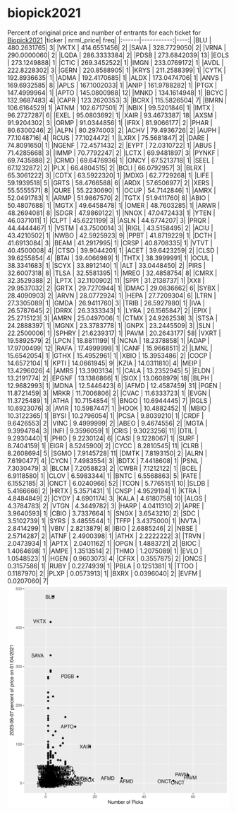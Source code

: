# biopick2021
Percent of original price and number of entrants for each ticket for [Biopick2021](https://twitter.com/hashtag/Biopick2021)
|ticker |  nrml_price| freq|
|:------|-----------:|----:|
|BLU    | 480.2631765|    3|
|VKTX   | 414.6551456|    2|
|SAVA   | 328.7729050|    2|
|VRNA   | 290.0000060|    2|
|LQDA   | 286.3333384|    2|
|PDSB   | 273.6842039|   13|
|EOLS   | 273.1249888|    1|
|CTIC   | 269.3452522|    1|
|IMGN   | 233.0769172|    1|
|AVDL   | 222.8228302|    3|
|GERN   | 220.8588905|    1|
|KRYS   | 211.2588399|    1|
|CYTK   | 192.8936635|    1|
|ADMA   | 192.4170685|    1|
|ALDX   | 173.0474706|    1|
|ANVS   | 169.6932585|    8|
|APLS   | 167.1002033|    1|
|ANIP   | 161.9788282|    1|
|PTGX   | 147.4999964|    1|
|APTO   | 145.0800988|   12|
|MNKD   | 134.1614948|    1|
|BCYC   | 132.9687483|    4|
|CAPR   | 123.2620353|    3|
|BCRX   | 115.5826504|    7|
|BMRN   | 106.6164529|    1|
|ATNM   | 102.6717501|    7|
|NBIX   |  99.5201846|    1|
|IMTX   |  96.2727287|    6|
|EXEL   |  95.0803692|    1|
|XAIR   |  93.4673387|   18|
|AXSM   |  91.9204302|    3|
|ORMP   |  91.0344856|    1|
|IFRX   |  81.9066177|    2|
|PHAR   |  80.6300246|    2|
|ALPN   |  80.2974003|    2|
|ACHV   |  79.4936726|    2|
|AUPH   |  77.1048716|    4|
|RCUS   |  77.1024472|    1|
|LXRX   |  75.5681847|    2|
|DARE   |  74.8091650|    1|
|NGENF  |  72.4571432|    2|
|EYPT   |  72.0310722|    1|
|ABUS   |  71.4285668|    3|
|IMMP   |  70.7792247|    2|
|LCTX   |  69.9481897|    3|
|PYNKF  |  69.7435888|    2|
|CRMD   |  69.6476936|    1|
|ONCY   |  67.5213718|    1|
|SEEL   |  67.1232872|    2|
|PLX    |  66.4804515|    2|
|BCLI   |  66.0792957|    3|
|BLRX   |  65.3061222|    3|
|CDTX   |  63.5922320|    1|
|MDXG   |  62.7729268|    1|
|LIFE   |  59.1939518|    5|
|GRTS   |  58.4766588|    6|
|ARDX   |  57.6506977|    2|
|XERS   |  55.5555571|    8|
|QURE   |  55.2230690|    1|
|OCUP   |  54.7142846|    1|
|AMRX   |  52.0491783|    1|
|ARMP   |  51.9867570|    2|
|TGTX   |  51.9411760|    8|
|ABIO   |  50.4807688|    1|
|MGTX   |  49.6458478|    1|
|OMER   |  48.7603285|    1|
|ARWR   |  48.2694081|    8|
|SDGR   |  47.9869122|    1|
|NNOX   |  47.0472433|    1|
|YTEN   |  46.0371011|    1|
|CLPT   |  45.6221199|    3|
|ASLN   |  44.6774207|    3|
|PRQR   |  44.4444467|    1|
|VSTM   |  43.7500014|    3|
|RIGL   |  43.5158495|    2|
|ACIU   |  43.4210502|    1|
|NWBO   |  42.5925923|    9|
|PPBT   |  41.8719229|    1|
|DCTH   |  41.6913084|    3|
|BEAM   |  41.2917995|    1|
|CRSP   |  40.8708335|    1|
|VTVT   |  40.4500008|    4|
|CTSO   |  39.9044201|    1|
|ACET   |  39.6423259|    2|
|CLSD   |  39.6255854|    4|
|BTAI   |  39.4066989|    1|
|THTX   |  38.3999991|    1|
|OCUL   |  38.3341683|    1|
|SCYX   |  33.8912140|    1|
|ALT    |  33.0448450|    2|
|PIRS   |  32.6007318|    8|
|TLSA   |  32.5581395|    1|
|MREO   |  32.4858754|    8|
|CMRX   |  32.3529388|    2|
|LPTX   |  32.1100902|   11|
|SPPI   |  31.2138737|    1|
|XXII   |  29.9537032|    2|
|GRTX   |  29.7270944|    1|
|DMAC   |  29.0836662|    6|
|SYBX   |  28.4090903|    2|
|ARVN   |  28.0772924|    1|
|HEPA   |  27.7209304|    6|
|LTRN   |  27.3305089|    1|
|GMDA   |  26.9411760|    3|
|TRIB   |  26.5927980|    1|
|IVA    |  26.5787645|    2|
|DRRX   |  26.3333343|    1|
|LYRA   |  26.1565847|    2|
|EPIX   |  25.2715123|    3|
|AMRN   |  25.0497006|    1|
|CTMX   |  24.9262538|    3|
|STSA   |  24.2888397|    1|
|MGNX   |  23.3783778|    1|
|GNPX   |  23.2445509|    3|
|SLN    |  22.2500006|    1|
|SPHRY  |  21.6239317|    1|
|PAVM   |  20.2643177|   58|
|VXRT   |  19.5892579|    2|
|LPCN   |  18.8811199|    1|
|NCNA   |  18.2378858|    1|
|ADAP   |  17.9700499|   12|
|RAFA   |  17.4999998|    1|
|CANF   |  15.9668511|    2|
|LMNL   |  15.6542054|    1|
|GTHX   |  15.4952961|    1|
|XBIO   |  15.3953486|    2|
|COCP   |  14.6572104|    1|
|KPTI   |  14.0661945|    9|
|KZIA   |  14.0311810|    4|
|MEIP   |  13.4296026|    4|
|AMRS   |  13.3903134|    1|
|CALA   |  13.2352945|    5|
|ELDN   |  13.2191774|    2|
|EPGNF  |  13.1386866|    1|
|SIOX   |  13.0608979|   18|
|BLPH   |  12.9682993|    1|
|MDNA   |  12.5446423|    6|
|AFMD   |  12.4587459|   31|
|PGEN   |  11.8721459|    3|
|MRKR   |  11.7006806|    2|
|CVAC   |  11.6333723|    1|
|EVGN   |  11.3725489|    1|
|ATHA   |  10.7154854|    1|
|BNGO   |  10.6944445|    7|
|RGLS   |  10.6923076|    3|
|AVIR   |  10.5987447|    1|
|HOOK   |  10.4882452|    1|
|MBIO   |  10.3122365|    1|
|BYSI   |  10.2796054|    1|
|PCSA   |   9.8039210|    1|
|CRDF   |   9.6426553|    2|
|VINC   |   9.4999999|    2|
|ABEO   |   9.4674556|    2|
|MGTA   |   9.3994784|    3|
|INFI   |   9.3596059|    1|
|CRIS   |   9.3023256|   11|
|DTIL   |   9.2930440|    1|
|PHIO   |   9.2230124|    6|
|CASI   |   9.1228067|    1|
|SURF   |   8.7404159|    1|
|EIGR   |   8.5245900|    2|
|CYCC   |   8.2810545|   11|
|CLRB   |   8.2608694|    5|
|SGMO   |   7.9145728|   11|
|DMTK   |   7.8193150|    2|
|ALRN   |   7.6190477|    4|
|CYCN   |   7.4983554|    3|
|BDTX   |   7.4418608|    1|
|PSNL   |   7.3030479|    3|
|BLCM   |   7.2058823|    2|
|CWBR   |   7.1212122|    1|
|BCEL   |   6.9118580|    1|
|CLOV   |   6.5983344|    1|
|BNTC   |   6.5568863|    5|
|FATE   |   6.1552185|    3|
|ONCT   |   6.0240966|   52|
|TCON   |   5.7765151|   10|
|SLDB   |   5.4166666|    2|
|HRTX   |   5.3571431|    1|
|CNSP   |   4.9529194|    1|
|KTRA   |   4.8484849|    2|
|CYDY   |   4.6901174|    3|
|KALA   |   4.6180758|   10|
|ALGS   |   4.3784783|    2|
|VTGN   |   4.3449782|    3|
|HARP   |   4.0411310|    2|
|APRE   |   3.9640593|    1|
|CBIO   |   3.7337664|    1|
|SNGX   |   3.6543210|    2|
|SDC    |   3.5102739|    1|
|SYRS   |   3.4855544|    1|
|TFFP   |   3.4375000|    1|
|NVTA   |   2.8414299|    1|
|VBIV   |   2.8213879|    8|
|IBIO   |   2.6885246|    2|
|NBSE   |   2.5714287|    2|
|ATNF   |   2.4900398|    1|
|ATHX   |   2.2222222|    3|
|TRVN   |   2.0473934|    1|
|APTX   |   2.0401162|    1|
|OPGN   |   1.4883721|    2|
|BIOC   |   1.4064698|    1|
|AMPE   |   1.3513514|    2|
|THMO   |   1.2075089|    1|
|EVLO   |   1.0548523|    1|
|HGEN   |   0.9603073|    4|
|CFRX   |   0.3557875|    2|
|ONCS   |   0.3157586|    1|
|RUBY   |   0.2274939|    1|
|PBLA   |   0.1251381|    1|
|TTOO   |   0.1187970|    2|
|PLXP   |   0.0573913|    1|
|BXRX   |   0.0396040|    2|
|EVFM   |   0.0207060|    7|
![retvspicks](biopicks.png?raw=true)
